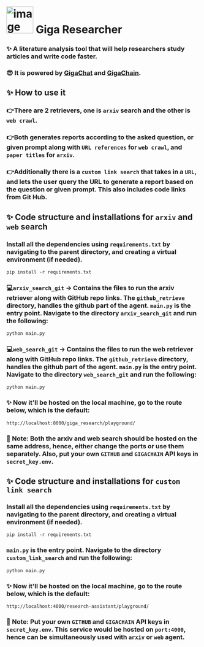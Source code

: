 # <img width="70" alt="image" src="https://github.com/Jayveersinh-Raj/innoagent/assets/69463767/0b07bac1-9f91-41d6-a511-55c9f0fe3498"> Giga Researcher 
### ✨ A literature analysis tool that will help researchers study articles and write code faster.
### 
### 😎 It is powered by [GigaChat](https://developers.sber.ru/docs/ru/gigachat/overview) and [GigaChain](https://github.com/ai-forever/gigachain). 



## ✨ How to use it
### 👉There are 2 retrievers, one is `arxiv` search and the other is `web crawl`.
### 👉Both generates reports according to the asked question, or given prompt along with `URL references` for `web crawl`, and `paper titles` for `arxiv`.
### 👉Additionally there is a `custom link search` that takes in a `URL`, and lets the user query the URL to generate a report based on the question or given prompt. This also includes code links from Git Hub.

## ✨ Code structure and installations for `arxiv` and `web` search
### Install all the dependencies using `requirements.txt` by navigating to the parent directory, and creating a virtual environment (if needed).
    pip install -r requirements.txt
### 💻`arxiv_search_git` &rarr; Contains the files to run the arxiv retriever along with GitHub repo links. The `github_retrieve` directory, handles the github part of the agent. `main.py` is the entry point. Navigate to the directory `arxiv_search_git` and run the following:
    python main.py
### 💻`web_search_git` &rarr; Contains the files to run the web retriever along with GitHub repo links. The `github_retrieve` directory, handles the github part of the agent. `main.py` is the entry point. Navigate to the directory `web_search_git` and run the following:
    python main.py    

### ✨ Now it'll be hosted on the local machine, go to the route below, which is the default:
    http://localhost:8000/giga_research/playground/
### 📖 Note: Both the arxiv and web search should be hosted on the same address, hence, either change the ports or use them separately. Also, put your own `GITHUB` and `GIGACHAIN` API keys in `secret_key.env`.

## ✨ Code structure and installations for `custom link search`
### Install all the dependencies using `requirements.txt` by navigating to the parent directory, and creating a virtual environment (if needed).
    pip install -r requirements.txt
### `main.py` is the entry point. Navigate to the directory `custom_link_search` and run the following:
    python main.py    

### ✨ Now it'll be hosted on the local machine, go to the route below, which is the default:
    http://localhost:4000/research-assistant/playground/
### 📖 Note: Put your own `GITHUB` and `GIGACHAIN` API keys in `secret_key.env`. This service would be hosted on `port:4000`, hence can be simultaneously used with `arxiv` or `web` agent.
